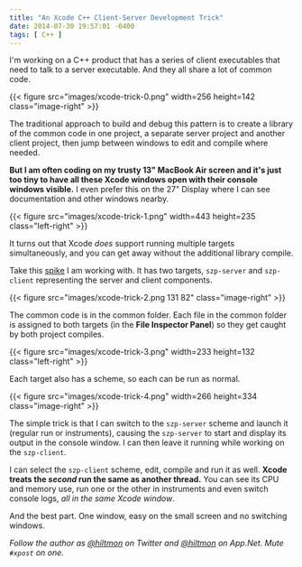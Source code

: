 ```yaml
---
title: "An Xcode C++ Client-Server Development Trick"
date: 2014-07-30 19:57:01 -0400
tags: [ C++ ]
---
```


I'm working on a C++ product that has a series of client executables that need to talk to a server executable. And they all share a lot of common code.

{{< figure src="images/xcode-trick-0.png" width=256 height=142 class="image-right" >}}

The traditional approach to build and debug this pattern is to create a library of the common code in one project, a separate server project and another client project, then jump between windows to edit and compile where needed.

**But I am often coding on my trusty 13" MacBook Air screen and it's just too tiny to have all these Xcode windows open with their console windows visible.** I even prefer this on the 27" Display where I can see documentation and other windows nearby.

{{< figure src="images/xcode-trick-1.png" width=443 height=235 class="left-right" >}}

It turns out that Xcode *does* support running multiple targets simultaneously, and you can get away without the additional library compile.

Take this [spike](https://hiltmon.com/blog/2012/04/06/spike-solutions/) I am working with. It has two targets, `szp-server` and `szp-client` representing the server and client components.

{{< figure src="images/xcode-trick-2.png 131 82" class="image-right" >}}

The common code is in the common folder. Each file in the common folder is assigned to both targets (in the **File Inspector Panel**) so they get caught by both project compiles.

{{< figure src="images/xcode-trick-3.png" width=233 height=132 class="left-right" >}}

Each target also has a scheme, so each can be run as normal.

{{< figure src="images/xcode-trick-4.png" width=266 height=334 class="image-right" >}}

The simple trick is that I can switch to the `szp-server` scheme and launch it (regular run or instruments), causing the `szp-server` to start and display its output in the console window. I can then leave it running while working on the `szp-client`.

I can select the `szp-client` scheme, edit, compile and run it as well. **Xcode treats the *second* run the same as another thread.** You can see its CPU and memory use, run one or the other in instruments and even switch console logs, *all in the same Xcode window*.

And the best part. One window, easy on the small screen and no switching windows.

*Follow the author as [@hiltmon](https://twitter.com/hiltmon) on Twitter and [@hiltmon](http://alpha.app.net/hiltmon) on App.Net. Mute `#xpost` on one.*
